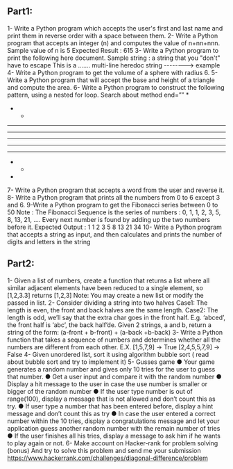 ## Part1:
1- Write a Python program which accepts the user's first and last name and print them in
reverse order with a space between them.
2- Write a Python program that accepts an integer (n) and computes the value of
n+nn+nnn.
Sample value of n is 5
Expected Result : 615
3- Write a Python program to print the following here document.
Sample string :
a string that you "don't" have to escape
This
is a ....... multi-line
heredoc string --------> example
4- Write a Python program to get the volume of a sphere with radius 6.
5- Write a Python program that will accept the base and height of a triangle and compute
the area.
6- Write a Python program to construct the following pattern, using a nested for loop.
Search about method
end=””
*
* *
* * *
* * * *
* * * * *
* * * *
* * *
* *
*
7- Write a Python program that accepts a word from the user and reverse it.
8- Write a Python program that prints all the numbers from 0 to 6 except 3 and 6.
9-Write a Python program to get the Fibonacci series between 0 to 50
Note : The Fibonacci Sequence is the series of numbers :
0, 1, 1, 2, 3, 5, 8, 13, 21, ....
Every next number is found by adding up the two numbers before it.
Expected Output : 1 1 2 3 5 8 13 21 34
10- Write a Python program that accepts a string as input, and then calculates and prints the number of digits and letters in the string


## Part2:

1- Given a list of numbers, create a function that returns a list where all similar adjacent
elements have been reduced to a single element, so [1,2,3.3] returns [1,2,3]
Note:
You may create a new list or modify the passed in list.
2- Consider dividing a string into two halves
Case1:
The length is even, the front and back halves are the same length.
Case2:
The length is odd, we’ll say that the extra char goes in the front half.
E.g. ‘abced’, the front half is ‘abc’, the back half’de.
Given 2 strings, a and b, return a string of the form:
(a-front + b-front) + (a-back +b-back)
3- Write a Python function that takes a sequence of numbers and determines
whether all the numbers are different from each other.
E.X. [1,5,7,9] -> True
[2,4,5,5,7,9] -> False
4- Given unordered list, sort it using algorithm bubble sort
( read about bubble sort and try to implement it)
5- Gusses game
● Your game generates a random number and gives only 10 tries for the user to
guess that number.
● Get a user input and compare it with the random number
● Display a hit message to the user in case the use number is smaller or bigger of
the random number
● If the user type number is out of range(100), display a message that is not allowed
and don’t count this as try.
● If user type a number that has been entered before, display a hint message and
don’t count this as try
● In case the user entered a correct number within the 10 tries, display a
congratulations message and let your application guess another random number
with the remain number of tries
● If the user finishes all his tries, display a message to ask him if he wants to play
again or not.
6- Make account on Hacker-rank for problem solving
(bonus)
And try to solve this problem and send me your submission
https://www.hackerrank.com/challenges/diagonal-difference/problem
